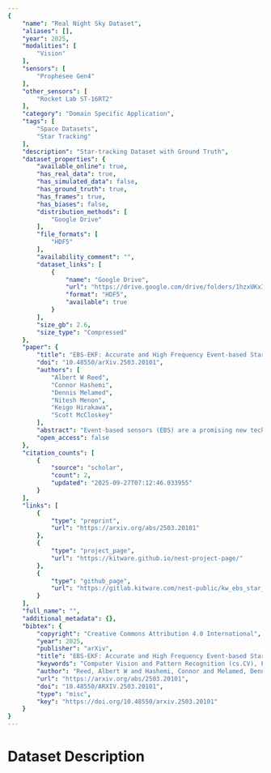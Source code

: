 ```yaml
---
{
    "name": "Real Night Sky Dataset",
    "aliases": [],
    "year": 2025,
    "modalities": [
        "Vision"
    ],
    "sensors": [
        "Prophesee Gen4"
    ],
    "other_sensors": [
        "Rocket Lab ST-16RT2"
    ],
    "category": "Domain Specific Application",
    "tags": [
        "Space Datasets",
        "Star Tracking"
    ],
    "description": "Star-tracking Dataset with Ground Truth",
    "dataset_properties": {
        "available_online": true,
        "has_real_data": true,
        "has_simulated_data": false,
        "has_ground_truth": true,
        "has_frames": true,
        "has_biases": false,
        "distribution_methods": [
            "Google Drive"
        ],
        "file_formats": [
            "HDF5"
        ],
        "availability_comment": "",
        "dataset_links": [
            {
                "name": "Google Drive",
                "url": "https://drive.google.com/drive/folders/1hzxUKxIFhrNxCfS4zl6T9DN8EWTZOQui",
                "format": "HDF5",
                "available": true
            }
        ],
        "size_gb": 2.6,
        "size_type": "Compressed"
    },
    "paper": {
        "title": "EBS-EKF: Accurate and High Frequency Event-based Star Tracking",
        "doi": "10.48550/arXiv.2503.20101",
        "authors": [
            "Albert W Reed",
            "Connor Hashemi",
            "Dennis Melamed",
            "Nitesh Menon",
            "Keigo Hirakawa",
            "Scott McCloskey"
        ],
        "abstract": "Event-based sensors (EBS) are a promising new technology for star tracking due to their low latency and power efficiency, but prior work has thus far been evaluated exclusively in simulation with simplified signal models. We propose a novel algorithm for event-based star tracking, grounded in an analysis of the EBS circuit and an extended Kalman filter (EKF). We quantitatively evaluate our method using real night sky data, comparing its results with those from a space-ready active-pixel sensor (APS) star tracker. We demonstrate that our method is an order-of-magnitude more accurate than existing methods due to improved signal modeling and state estimation, while providing more frequent updates and greater motion tolerance than conventional APS trackers. We provide all code and the first dataset of events synchronized with APS solutions.",
        "open_access": false
    },
    "citation_counts": [
        {
            "source": "scholar",
            "count": 2,
            "updated": "2025-09-27T07:12:46.033955"
        }
    ],
    "links": [
        {
            "type": "preprint",
            "url": "https://arxiv.org/abs/2503.20101"
        },
        {
            "type": "project_page",
            "url": "https://kitware.github.io/nest-project-page/"
        },
        {
            "type": "github_page",
            "url": "https://gitlab.kitware.com/nest-public/kw_ebs_star_tracking"
        }
    ],
    "full_name": "",
    "additional_metadata": {},
    "bibtex": {
        "copyright": "Creative Commons Attribution 4.0 International",
        "year": 2025,
        "publisher": "arXiv",
        "title": "EBS-EKF: Accurate and High Frequency Event-based Star Tracking",
        "keywords": "Computer Vision and Pattern Recognition (cs.CV), FOS: Computer and information sciences, FOS: Computer and information sciences",
        "author": "Reed, Albert W and Hashemi, Connor and Melamed, Dennis and Menon, Nitesh and Hirakawa, Keigo and McCloskey, Scott",
        "url": "https://arxiv.org/abs/2503.20101",
        "doi": "10.48550/ARXIV.2503.20101",
        "type": "misc",
        "key": "https://doi.org/10.48550/arxiv.2503.20101"
    }
}
---
```


# Dataset Description